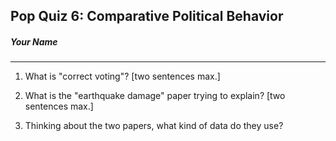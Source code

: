 ## Pop Quiz 6: Comparative Political Behavior

##### Your Name

___________

1. What is "correct voting"? [two sentences max.]









2. What is the "earthquake damage" paper trying to explain? [two sentences max.]









3. Thinking about the two papers, what kind of data do they use?
